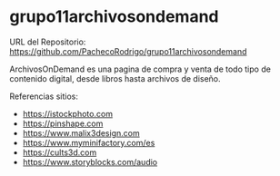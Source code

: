 # grupo11archivosondemand

URL del Repositorio: https://github.com/PachecoRodrigo/grupo11archivosondemand

ArchivosOnDemand es una pagina de compra y venta de todo tipo de contenido digital, desde libros hasta archivos de diseño. 

Referencias sitios:
- https://istockphoto.com
- https://pinshape.com
- https://www.malix3design.com
- https://www.myminifactory.com/es
- https://cults3d.com
- https://www.storyblocks.com/audio
